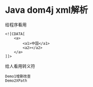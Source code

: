 # Java dom4j xml解析

给程序看用  

	<![CDATA[
		<a> 
			<a1>中国</a1>    	
			<a2></a2>  	
		</a>  
	]]>

给人看用转义符

	Demo1增删改查  
	Demo2XPath
